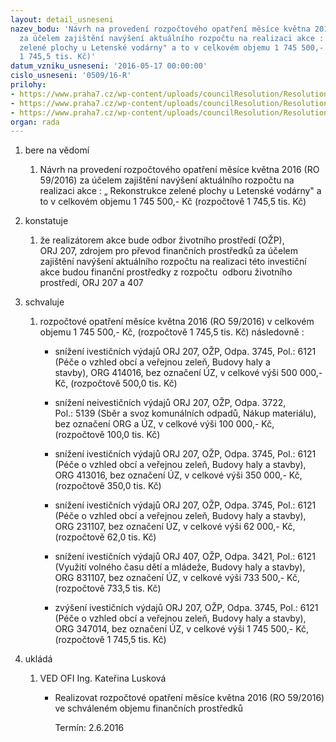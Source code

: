```yaml
---
layout: detail_usneseni
nazev_bodu: 'Návrh na provedení rozpočtového opatření měsíce května 2016 (RO 59/2016)
  za účelem zajištění navýšení aktuálního rozpočtu na realizaci akce : „ Rekonstrukce
  zelené plochy u Letenské vodárny" a to v celkovém objemu 1 745 500,- Kč (rozpočtově
  1 745,5 tis. Kč)'
datum_vzniku_usneseni: '2016-05-17 00:00:00'
cislo_usneseni: '0509/16-R'
prilohy:
- https://www.praha7.cz/wp-content/uploads/councilResolution/Resolutions/27725/export/Duvodovazprava~60622.docx
- https://www.praha7.cz/wp-content/uploads/councilResolution/Resolutions/27725/export/ISOZPpozadaveknarozpoctoveopatreni~60621.pdf
- https://www.praha7.cz/wp-content/uploads/councilResolution/Resolutions/27725/export/export~298671.pdf
organ: rada
---
```

<ol class="urzList_view" id="urzList">
<li class="urzClass1" id=""><span name="1">bere na vědomí</span> 
<ol class="urzOlClass">
<li class="urzClass2" style="TEXT-ALIGN: left" id=""><span><p>Návrh na provedení rozpočtového opatření měsíce&nbsp;května 2016 (RO 59/2016) za účelem zajištění navýšení aktuálního rozpočtu na realizaci akce : „ Rekonstrukce zelené plochy u Letenské vodárny" a to v celkovém objemu 1 745 500,- Kč (rozpočtově 1 745,5 tis. Kč)</p></span></li></ol></li>
<li class="urzClass1" id=""><span name="6">konstatuje</span> 
<ol class="urzOlClass">
<li class="urzClass2" style="TEXT-ALIGN: left" id=""><span><p>že realizátorem akce bude odbor&nbsp;životního prostředí&nbsp;(OŽP), ORJ&nbsp;207,&nbsp;zdrojem pro převod finančních prostředků za účelem zajištění navýšení aktuálního rozpočtu na realizaci této investiční akce budou finanční prostředky z rozpočtu&nbsp; odboru životního prostředí, ORJ 207 a 407</p></span></li></ol></li>
<li class="urzClass1" id=""><span name="24">schvaluje</span> 
<ol class="urzOlClass">
<li class="urzClass2" style="TEXT-ALIGN: left" id=""><span><p>rozpočtové opatření měsíce&nbsp;května 2016 (RO 59/2016) v celkovém objemu&nbsp;1 745 500,- Kč, (rozpočtově 1 745,5 tis. Kč) následovně :</p></span>
<ul class="urzUlClass">
<li class="urzClass3" style="TEXT-ALIGN: left" id=""><span><p>snížení ivestičních výdajů ORJ 207, OŽP, Odpa. 3745, Pol.:&nbsp;6121 (Péče o vzhled obcí a veřejnou zeleň,&nbsp;Budovy haly a stavby),&nbsp;ORG 414016, bez označení ÚZ, v celkové výši 500 000,- Kč, (rozpočtově&nbsp;500,0 tis. Kč)</p></span></li>
<li class="urzClass3" style="TEXT-ALIGN: left" id=""><span><p>snížení neivestičních výdajů ORJ 207, OŽP, Odpa. 3722, Pol.:&nbsp;5139 (Sběr a svoz komunálních odpadů,&nbsp;Nákup materiálu), bez označení ORG a ÚZ, v celkové výši 100 000,- Kč, (rozpočtově 100,0 tis. Kč)</p></span></li>
<li class="urzClass3" style="TEXT-ALIGN: left" id=""><span><p>snížení ivestičních výdajů ORJ 207, OŽP, Odpa. 3745, Pol.: 6121 (Péče o vzhled obcí a veřejnou zeleň, Budovy haly a stavby), ORG 413016, bez označení ÚZ, v celkové výši 350 000,- Kč, (rozpočtově 350,0 tis. Kč)</p></span></li>
<li class="urzClass3" style="TEXT-ALIGN: left" id=""><span><p>snížení ivestičních výdajů ORJ 207, OŽP, Odpa. 3745, Pol.: 6121 (Péče o vzhled obcí a veřejnou zeleň, Budovy haly a stavby), ORG 231107, bez označení ÚZ, v celkové výši&nbsp;62 000,- Kč, (rozpočtově 62,0 tis. Kč)</p></span></li>
<li class="urzClass3" style="TEXT-ALIGN: left" id=""><span><p>snížení ivestičních výdajů ORJ 407, OŽP, Odpa. 3421, Pol.: 6121 (Využití volného času dětí a mládeže, Budovy haly a stavby), ORG 831107, bez označení ÚZ, v celkové výši&nbsp;733 500,- Kč, (rozpočtově 733,5 tis. Kč)</p></span></li>
<li class="urzClass3" style="TEXT-ALIGN: left" id=""><span><p>zvýšení&nbsp;ivestičních výdajů ORJ 207, OŽP, Odpa. 3745, Pol.: 6121 (Péče o vzhled obcí a veřejnou zeleň, Budovy haly a stavby), ORG 347014, bez označení ÚZ, v celkové výši 1&nbsp;745 500,- Kč, (rozpočtově 1 745,5 tis. Kč)</p></span></li></ul></li></ol></li><li class="urzClass1" id="urzUkoly"><span name="1">ukládá</span><ol class="urzOlClass"><li class="urzClass2"><span><p>VED OFI Ing. Kateřina Lusková</p></span><ul class="urzUlClass"><li class="urzClass3"><span><p>Realizovat rozpočtové opatření měsíce května 2016 (RO 59/2016) ve schváleném objemu finančních prostředků</p></span><span class="urzUkolTermin">  Termín:&nbsp;2.6.2016</span></li></ul></li></ol></li>
</ol>